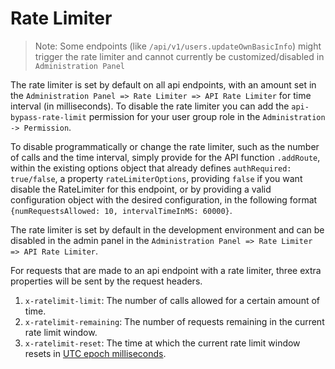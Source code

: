 # Rate Limiter

> Note: Some endpoints (like `/api/v1/users.updateOwnBasicInfo`) might trigger the rate limiter and cannot currently be customized/disabled in `Administration Panel`

The rate limiter is set by default on all api endpoints, with an amount set in the `Administration Panel => Rate Limiter => API Rate Limiter` for time interval \(in milliseconds\). To disable the rate limiter you can add the `api-bypass-rate-limit` permission for your user group role in the `Administration -> Permission`.

To disable programmatically or change the rate limiter, such as the number of calls and the time interval, simply provide for the API function `.addRoute`, within the existing options object that already defines `authRequired: true/false`, a property `rateLimiterOptions`, providing `false` if you want disable the RateLimiter for this endpoint, or by providing a valid configuration object with the desired configuration, in the following format `{numRequestsAllowed: 10, intervalTimeInMS: 60000}`.

The rate limiter is set by default in the development environment and can be disabled in the admin panel in the `Administration Panel => Rate Limiter => API Rate Limiter`.

For requests that are made to an api endpoint with a rate limiter, three extra properties will be sent by the request headers.

1. `x-ratelimit-limit`: The number of calls allowed for a certain amount of time.
2. `x-ratelimit-remaining`: The number of requests remaining in the current rate limit window.
3. `x-ratelimit-reset`: The time at which the current rate limit window resets in [UTC epoch milliseconds](https://en.wikipedia.org/wiki/Unix_time).

